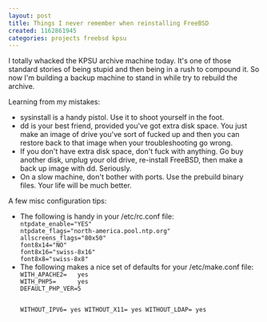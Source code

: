 ```yaml
---
layout: post
title: Things I never remember when reinstalling FreeBSD
created: 1162861945
categories: projects freebsd kpsu
---
```

I totally whacked the KPSU archive machine today. It's one of those standard stories of being stupid and then being in a rush to compound it. So now I'm building a backup machine to stand in while try to rebuild the archive.

Learning from my mistakes:
<ul>
<li>sysinstall is a handy pistol. Use it to shoot yourself in the foot.</li>
<li>dd is your best friend, provided you've got extra disk space. You just make an image of drive you've sort of fucked up and then you can restore back to that image when your troubleshooting go wrong.</li>
<li>If you don't have extra disk space, don't fuck with anything. Go buy another disk, unplug your old drive, re-install FreeBSD, then make a back up image with dd. Seriously.</li>
<li>On a slow machine, don't bother with ports. Use the prebuild binary files. Your life will be much better.</li>
</ul>

A few misc configuration tips:
<ul>
<li>The following is handy in your /etc/rc.conf file:
<code>
ntpdate_enable="YES"
ntpdate_flags="north-america.pool.ntp.org"
allscreens_flags="80x50"
font8x14="NO"
font8x16="swiss-8x16"
font8x8="swiss-8x8"
</code>
</li>
<li>The following makes a nice set of defaults for your /etc/make.conf file:
<code>
WITH_APACHE2=   yes
WITH_PHP5=      yes
DEFAULT_PHP_VER=5

WITHOUT_IPV6=   yes
WITHOUT_X11=    yes
WITHOUT_LDAP=   yes
</code>
</li>
</ul>
